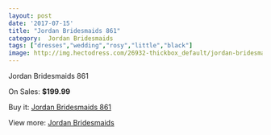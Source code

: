 ```yaml
---
layout: post
date: '2017-07-15'
title: "Jordan Bridesmaids 861"
category:  Jordan Bridesmaids
tags: ["dresses","wedding","rosy","little","black"]
image: http://img.hectodress.com/26932-thickbox_default/jordan-bridesmaids-861.jpg
---
```

Jordan Bridesmaids 861

On Sales: **$199.99**
<a href="https://www.hectodress.com/-jordan-bridesmaids/12530-jordan-bridesmaids-861.html"><amp-img layout="responsive" width="600" height="600" src="//img.hectodress.com/26932-thickbox_default/jordan-bridesmaids-861.jpg" alt="Jordan Bridesmaids 861 0" /></a>

Buy it: [Jordan Bridesmaids 861](https://www.hectodress.com/-jordan-bridesmaids/12530-jordan-bridesmaids-861.html "Jordan Bridesmaids 861")

View more: [ Jordan Bridesmaids](https://www.hectodress.com/191--jordan-bridesmaids " Jordan Bridesmaids")